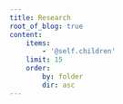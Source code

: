 ```yaml
---
title: Research
root_of_blog: true
content:
    items:
        - '@self.children'
    limit: 15
    order:
        by: folder
        dir: asc
---
```


